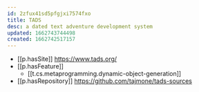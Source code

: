 ```yaml
---
id: 2zfux41sd5pfgjxi7574fxo
title: TADS
desc: a dated text adventure development system
updated: 1662743744498
created: 1662742517157
---
```


- [[p.hasSite]] https://www.tads.org/
- [[p.hasFeature]]
  - [[t.cs.metaprogramming.dynamic-object-generation]]
- [[p.hasRepository]] https://github.com/tajmone/tads-sources